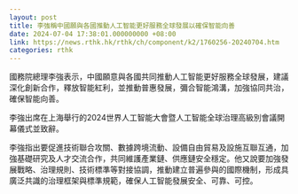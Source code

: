 ```yaml
---
layout: post
title: 李強稱中國願與各國推動人工智能更好服務全球發展以確保智能向善
date: 2024-07-04 17:38:01.000000000 +08:00
link: https://news.rthk.hk/rthk/ch/component/k2/1760256-20240704.htm
categories: rthk
---
```


國務院總理李強表示，中國願意與各國共同推動人工智能更好服務全球發展，建議深化創新合作，釋放智能紅利，並推動普惠發展，彌合智能鴻溝，加強協同共治，確保智能向善。

李強出席在上海舉行的2024世界人工智能大會暨人工智能全球治理高級別會議開幕儀式並致辭。

李強指出要促進技術聯合攻關、數據跨境流動、設備自由貿易及設施互聯互通，加強基礎研究及人才交流合作，共同維護產業鏈、供應鏈安全穩定。他又說要加強發展戰略、治理規則、技術標準等對接協調，推動建立普遍參與的國際機制，形成具廣泛共識的治理框架與標準規範，確保人工智能發展安全、可靠、可控。
